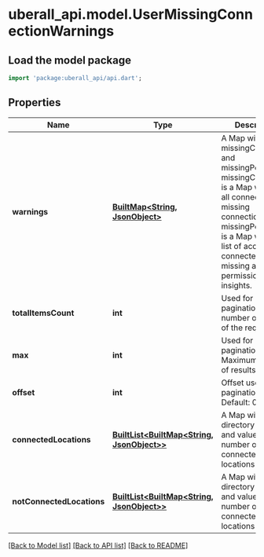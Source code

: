 # uberall_api.model.UserMissingConnectionWarnings

## Load the model package
```dart
import 'package:uberall_api/api.dart';
```

## Properties
Name | Type | Description | Notes
------------ | ------------- | ------------- | -------------
**warnings** | [**BuiltMap&lt;String, JsonObject&gt;**](JsonObject.md) | A Map with keys as missingConnection and missingPermission.  missingConnection is a Map with list of all connections missing connection.  missingPermission is a Map with the list of accounts connected, but missing a required permission for insights. | [optional] 
**totalItemsCount** | **int** | Used for pagination. Total number of results of the request | [optional] 
**max** | **int** | Used for pagination. Maximum number of results per page | [optional] 
**offset** | **int** | Offset used for pagination. Default: 0 | [optional] 
**connectedLocations** | [**BuiltList&lt;BuiltMap&lt;String, JsonObject&gt;&gt;**](BuiltMap.md) | A Map with key as directory types and values the number of connected locations | [optional] 
**notConnectedLocations** | [**BuiltList&lt;BuiltMap&lt;String, JsonObject&gt;&gt;**](BuiltMap.md) | A Map with key as directory types and values the number of not connected locations | [optional] 

[[Back to Model list]](../README.md#documentation-for-models) [[Back to API list]](../README.md#documentation-for-api-endpoints) [[Back to README]](../README.md)


